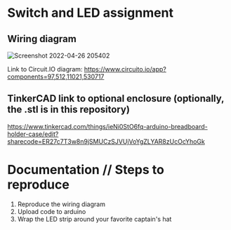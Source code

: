 # Switch and LED assignment

## Wiring diagram

![Screenshot 2022-04-26 205402](https://user-images.githubusercontent.com/27019702/165430263-a6afa1ac-577b-4a31-afa9-8f7f59e4388f.png)

Link to Circuit.IO diagram: https://www.circuito.io/app?components=97,512,11021,530717

## TinkerCAD link to optional enclosure (optionally, the .stl is in this repository)

https://www.tinkercad.com/things/ieNi0StO6fq-arduino-breadboard-holder-case/edit?sharecode=ER27c7T3w8n9jSMUCzSJVUjVoYgZLYAR8zUcOcYhoGk

# Documentation // Steps to reproduce

1. Reproduce the wiring diagram
2. Upload code to arduino
3. Wrap the LED strip around your favorite captain's hat 
